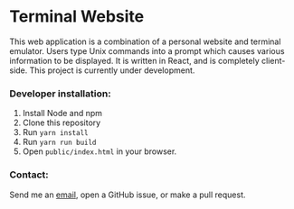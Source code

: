 # Terminal Website #

This web application is a combination of a personal website and terminal emulator. Users type Unix commands into a prompt which causes various information to be displayed. It is written in React, and is completely client-side. This project is currently under development. 

### Developer installation: ###

1. Install Node and npm
2. Clone this repository
3. Run ```yarn install```
4. Run ```yarn run build```
5. Open ```public/index.html``` in your browser.

### Contact: ###

Send me an [email](mailto:johnzdiiorio@gmail.com), open a GitHub issue, or make a pull request.